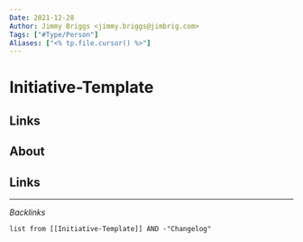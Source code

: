 ```yaml
---
Date: 2021-12-28
Author: Jimmy Briggs <jimmy.briggs@jimbrig.com>
Tags: ["#Type/Person"]
Aliases: ["<% tp.file.cursor() %>"]
---
```


# Initiative-Template

## Links

## About

## Links

***

*Backlinks*

```dataview
list from [[Initiative-Template]] AND -"Changelog"
```

